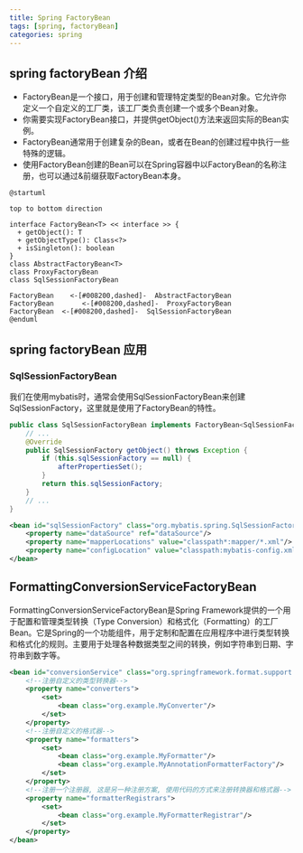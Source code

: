 ```yaml
---
title: Spring FactoryBean
tags: [spring, factoryBean]
categories: spring
---
```


## spring factoryBean 介绍

- FactoryBean是一个接口，用于创建和管理特定类型的Bean对象。它允许你定义一个自定义的工厂类，该工厂类负责创建一个或多个Bean对象。
- 你需要实现FactoryBean接口，并提供getObject()方法来返回实际的Bean实例。
- FactoryBean通常用于创建复杂的Bean，或者在Bean的创建过程中执行一些特殊的逻辑。
- 使用FactoryBean创建的Bean可以在Spring容器中以FactoryBean的名称注册，也可以通过&前缀获取FactoryBean本身。

```puml
@startuml

top to bottom direction

interface FactoryBean<T> << interface >> {
  + getObject(): T
  + getObjectType(): Class<?>
  + isSingleton(): boolean
}
class AbstractFactoryBean<T>
class ProxyFactoryBean
class SqlSessionFactoryBean

FactoryBean    <-[#008200,dashed]-  AbstractFactoryBean           
FactoryBean       <-[#008200,dashed]-  ProxyFactoryBean           
FactoryBean  <-[#008200,dashed]-  SqlSessionFactoryBean           
@enduml

```

## spring factoryBean 应用

### SqlSessionFactoryBean

我们在使用mybatis时，通常会使用SqlSessionFactoryBean来创建SqlSessionFactory，这里就是使用了FactoryBean的特性。

```java
public class SqlSessionFactoryBean implements FactoryBean<SqlSessionFactory>, InitializingBean, ApplicationListener<ApplicationEvent> {
    // ...
    @Override
    public SqlSessionFactory getObject() throws Exception {
        if (this.sqlSessionFactory == null) {
            afterPropertiesSet();
        }
        return this.sqlSessionFactory;
    }
    // ...
}
```

```xml
<bean id="sqlSessionFactory" class="org.mybatis.spring.SqlSessionFactoryBean">
    <property name="dataSource" ref="dataSource"/>
    <property name="mapperLocations" value="classpath*:mapper/*.xml"/>
    <property name="configLocation" value="classpath:mybatis-config.xml"/>
</bean>
```

## FormattingConversionServiceFactoryBean

FormattingConversionServiceFactoryBean是Spring Framework提供的一个用于配置和管理类型转换（Type Conversion）和格式化（Formatting）的工厂Bean。它是Spring的一个功能组件，用于定制和配置在应用程序中进行类型转换和格式化的规则。主要用于处理各种数据类型之间的转换，例如字符串到日期、字符串到数字等。

```xml
<bean id="conversionService" class="org.springframework.format.support.FormattingConversionServiceFactoryBean">
    <!--注册自定义的类型转换器-->
    <property name="converters">
        <set>
            <bean class="org.example.MyConverter"/>
        </set>
    </property>
    <!--注册自定义的格式器-->
    <property name="formatters">
        <set>
            <bean class="org.example.MyFormatter"/>
            <bean class="org.example.MyAnnotationFormatterFactory"/>
        </set>
    </property>
    <!--注册一个注册器, 这是另一种注册方案, 使用代码的方式来注册转换器和格式器-->
    <property name="formatterRegistrars">
        <set>
            <bean class="org.example.MyFormatterRegistrar"/>
        </set>
    </property>
</bean>

```

